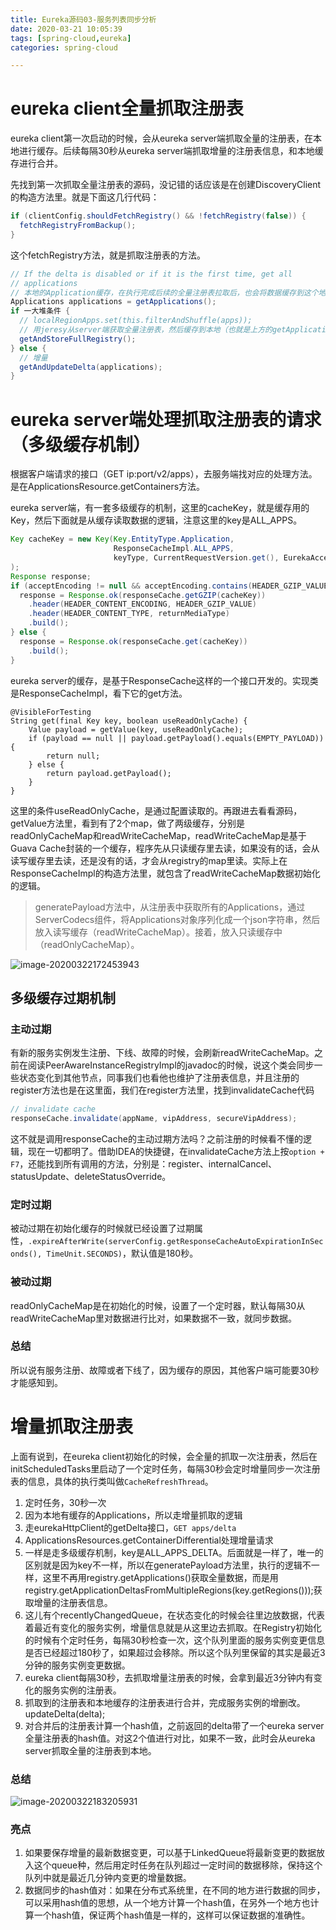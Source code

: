 ```yaml
---
title: Eureka源码03-服务列表同步分析
date: 2020-03-21 10:05:39
tags: [spring-cloud,eureka]
categories: spring-cloud

---
```


# eureka client全量抓取注册表

eureka client第一次启动的时候，会从eureka server端抓取全量的注册表，在本地进行缓存。后续每隔30秒从eureka server端抓取增量的注册表信息，和本地缓存进行合并。

先找到第一次抓取全量注册表的源码，没记错的话应该是在创建DiscoveryClient的构造方法里。就是下面这几行代码：

```java
if (clientConfig.shouldFetchRegistry() && !fetchRegistry(false)) {
  fetchRegistryFromBackup();
}
```

<!--more-->

这个fetchRegistry方法，就是抓取注册表的方法。

```java
// If the delta is disabled or if it is the first time, get all
// applications
// 本地的Application缓存，在执行完成后续的全量注册表拉取后，也会将数据缓存到这个地方
Applications applications = getApplications();
if 一大堆条件 {
  // localRegionApps.set(this.filterAndShuffle(apps));
  // 用jeresy从server端获取全量注册表，然后缓存到本地（也就是上方的getApplications()）
  getAndStoreFullRegistry();
} else {
  // 增量
  getAndUpdateDelta(applications);
}
```

# eureka server端处理抓取注册表的请求（多级缓存机制）

根据客户端请求的接口（GET ip:port/v2/apps），去服务端找对应的处理方法。是在ApplicationsResource.getContainers方法。

eureka server端，有一套多级缓存的机制，这里的cacheKey，就是缓存用的Key，然后下面就是从缓存读取数据的逻辑，注意这里的key是ALL_APPS。

```java
Key cacheKey = new Key(Key.EntityType.Application,
                       ResponseCacheImpl.ALL_APPS,
                       keyType, CurrentRequestVersion.get(), EurekaAccept.fromString(eurekaAccept), regions
);
Response response;
if (acceptEncoding != null && acceptEncoding.contains(HEADER_GZIP_VALUE)) {
  response = Response.ok(responseCache.getGZIP(cacheKey))
    .header(HEADER_CONTENT_ENCODING, HEADER_GZIP_VALUE)
    .header(HEADER_CONTENT_TYPE, returnMediaType)
    .build();
} else {
  response = Response.ok(responseCache.get(cacheKey))
    .build();
}
```

eureka server的缓存，是基于ResponseCache这样的一个接口开发的。实现类是ResponseCacheImpl，看下它的get方法。

```
@VisibleForTesting
String get(final Key key, boolean useReadOnlyCache) {
    Value payload = getValue(key, useReadOnlyCache);
    if (payload == null || payload.getPayload().equals(EMPTY_PAYLOAD)) {
        return null;
    } else {
        return payload.getPayload();
    }
}
```



这里的条件useReadOnlyCache，是通过配置读取的。再跟进去看看源码，getValue方法里，看到有了2个map，做了两级缓存，分别是readOnlyCacheMap和readWriteCacheMap，readWriteCacheMap是基于Guava Cache封装的一个缓存，程序先从只读缓存里去读，如果没有的话，会从读写缓存里去读，还是没有的话，才会从registry的map里读。实际上在ResponseCacheImpl的构造方法里，就包含了readWriteCacheMap数据初始化的逻辑。

> generatePayload方法中，从注册表中获取所有的Applications，通过ServerCodecs组件，将Applications对象序列化成一个json字符串，然后放入读写缓存（readWriteCacheMap）。接着，放入只读缓存中（readOnlyCacheMap）。

![image-20200322172453943](/img/spring-cloud/image-20200322172453943.png)

## 多级缓存过期机制

### 主动过期

有新的服务实例发生注册、下线、故障的时候，会刷新readWriteCacheMap。之前在阅读PeerAwareInstanceRegistryImpl的javadoc的时候，说这个类会同步一些状态变化到其他节点，同事我们也看他也维护了注册表信息，并且注册的register方法也是在这里面，我们在register方法里，找到invalidateCache代码

```java
// invalidate cache
responseCache.invalidate(appName, vipAddress, secureVipAddress);
```

这不就是调用responseCache的主动过期方法吗？之前注册的时候看不懂的逻辑，现在一切都明了。借助IDEA的快捷键，在invalidateCache方法上按`option + F7`，还能找到所有调用的方法，分别是：register、internalCancel、statusUpdate、deleteStatusOverride。

### 定时过期

被动过期在初始化缓存的时候就已经设置了过期属性，`.expireAfterWrite(serverConfig.getResponseCacheAutoExpirationInSeconds(), TimeUnit.SECONDS)`，默认值是180秒。

### 被动过期

readOnlyCacheMap是在初始化的时候，设置了一个定时器，默认每隔30从readWriteCacheMap里对数据进行比对，如果数据不一致，就同步数据。

### 总结

所以说有服务注册、故障或者下线了，因为缓存的原因，其他客户端可能要30秒才能感知到。



# 增量抓取注册表

上面有说到，在eureka client初始化的时候，会全量的抓取一次注册表，然后在initScheduledTasks里启动了一个定时任务，每隔30秒会定时增量同步一次注册表的信息，具体的执行类叫做`CacheRefreshThread`。

1. 定时任务，30秒一次
2. 因为本地有缓存的Applications，所以走增量抓取的逻辑
3. 走eurekaHttpClient的getDelta接口，`GET apps/delta`
4. ApplicationsResources.getContainerDifferential处理增量请求
5. 一样是走多级缓存机制，key是ALL_APPS_DELTA。后面就是一样了，唯一的区别就是因为key不一样，所以在generatePayload方法里，执行的逻辑不一样，这里不再用registry.getApplications()获取全量数据，而是用registry.getApplicationDeltasFromMultipleRegions(key.getRegions()));获取增量的注册表信息。
6. 这儿有个recentlyChangedQueue，在状态变化的时候会往里边放数据，代表着最近有变化的服务实例，增量信息就是从这里边去抓取。在Registry初始化的时候有个定时任务，每隔30秒检查一次，这个队列里面的服务实例变更信息是否已经超过180秒了，如果超过会移除。所以这个队列里保留的其实是最近3分钟的服务实例变更数据。
7. eureka client每隔30秒，去抓取增量注册表的时候，会拿到最近3分钟内有变化的服务实例的注册表。
8. 抓取到的注册表和本地缓存的注册表进行合并，完成服务实例的增删改。updateDelta(delta);
9. 对合并后的注册表计算一个hash值，之前返回的delta带了一个eureka server全量注册表的hash值。对这2个值进行对比，如果不一致，此时会从eureka server抓取全量的注册表到本地。

### 总结

![image-20200322183205931](/img/spring-cloud/image-20200322183205931.png)

### 亮点

1. 如果要保存增量的最新数据变更，可以基于LinkedQueue将最新变更的数据放入这个queue种，然后用定时任务在队列超过一定时间的数据移除，保持这个队列中就是最近几分钟内变更的增量数据。
2. 数据同步的hash值对：如果在分布式系统里，在不同的地方进行数据的同步，可以采用hash值的思想，从一个地方计算一个hash值，在另外一个地方也计算一个hash值，保证两个hash值是一样的，这样可以保证数据的准确性。 

